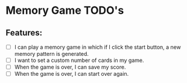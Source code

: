# Memory Game TODO's

## Features:

- [ ] I can play a memory game in which if I click the start button, a new memory pattern is generated.
- [ ] I want to set a custom number of cards in my game.
- [ ] When the game is over, I can save my score.
- [ ] When the game is over, I can start over again.
